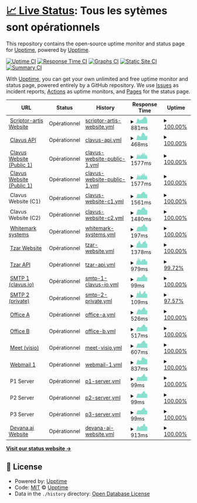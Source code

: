 # [📈 Live Status](https://status.scriptor-artis.fr): <!--live status--> **Tous les sytèmes sont opérationnels**

This repository contains the open-source uptime monitor and status page for [Upptime](https://upptime.js.org), powered by [Upptime](https://github.com/upptime/upptime).

[![Uptime CI](https://github.com/xonlly/status.scriptor-artis.fr/workflows/Uptime%20CI/badge.svg)](https://github.com/xonlly/status.scriptor-artis.fr/actions?query=workflow%3A%22Uptime+CI%22)
[![Response Time CI](https://github.com/xonlly/status.scriptor-artis.fr/workflows/Response%20Time%20CI/badge.svg)](https://github.com/xonlly/status.scriptor-artis.fr/actions?query=workflow%3A%22Response+Time+CI%22)
[![Graphs CI](https://github.com/xonlly/status.scriptor-artis.fr/workflows/Graphs%20CI/badge.svg)](https://github.com/xonlly/status.scriptor-artis.fr/actions?query=workflow%3A%22Graphs+CI%22)
[![Static Site CI](https://github.com/xonlly/status.scriptor-artis.fr/workflows/Static%20Site%20CI/badge.svg)](https://github.com/xonlly/status.scriptor-artis.fr/actions?query=workflow%3A%22Static+Site+CI%22)
[![Summary CI](https://github.com/xonlly/status.scriptor-artis.fr/workflows/Summary%20CI/badge.svg)](https://github.com/xonlly/status.scriptor-artis.fr/actions?query=workflow%3A%22Summary+CI%22)

With [Upptime](https://upptime.js.org), you can get your own unlimited and free uptime monitor and status page, powered entirely by a GitHub repository. We use [Issues](https://github.com/upptime/upptime/issues) as incident reports, [Actions](https://github.com/xonlly/status.scriptor-artis.fr/actions) as uptime monitors, and [Pages](https://status.scriptor-artis.fr) for the status page.

<!--start: status pages-->
<!-- This summary is generated by Upptime (https://github.com/upptime/upptime) -->
<!-- Do not edit this manually, your changes will be overwritten -->
<!-- prettier-ignore -->
| URL | Status | History | Response Time | Uptime |
| --- | ------ | ------- | ------------- | ------ |
| <img alt="" src="https://favicons.githubusercontent.com/www.scriptor-artis.com" height="13"> [Scriptor-artis Website](https://www.scriptor-artis.com) | Opérationnel | [scriptor-artis-website.yml](https://github.com/Scriptor-Group/status/commits/HEAD/history/scriptor-artis-website.yml) | <details><summary><img alt="Response time graph" src="./graphs/scriptor-artis-website/response-time-week.png" height="20"> 881ms</summary><br><a href="https://status.scriptor-artis.fr/history/scriptor-artis-website"><img alt="Response time 982" src="https://img.shields.io/endpoint?url=https%3A%2F%2Fraw.githubusercontent.com%2FScriptor-Group%2Fstatus%2FHEAD%2Fapi%2Fscriptor-artis-website%2Fresponse-time.json"></a><br><a href="https://status.scriptor-artis.fr/history/scriptor-artis-website"><img alt="24-hour response time 672" src="https://img.shields.io/endpoint?url=https%3A%2F%2Fraw.githubusercontent.com%2FScriptor-Group%2Fstatus%2FHEAD%2Fapi%2Fscriptor-artis-website%2Fresponse-time-day.json"></a><br><a href="https://status.scriptor-artis.fr/history/scriptor-artis-website"><img alt="7-day response time 881" src="https://img.shields.io/endpoint?url=https%3A%2F%2Fraw.githubusercontent.com%2FScriptor-Group%2Fstatus%2FHEAD%2Fapi%2Fscriptor-artis-website%2Fresponse-time-week.json"></a><br><a href="https://status.scriptor-artis.fr/history/scriptor-artis-website"><img alt="30-day response time 919" src="https://img.shields.io/endpoint?url=https%3A%2F%2Fraw.githubusercontent.com%2FScriptor-Group%2Fstatus%2FHEAD%2Fapi%2Fscriptor-artis-website%2Fresponse-time-month.json"></a><br><a href="https://status.scriptor-artis.fr/history/scriptor-artis-website"><img alt="1-year response time 982" src="https://img.shields.io/endpoint?url=https%3A%2F%2Fraw.githubusercontent.com%2FScriptor-Group%2Fstatus%2FHEAD%2Fapi%2Fscriptor-artis-website%2Fresponse-time-year.json"></a></details> | <details><summary><a href="https://status.scriptor-artis.fr/history/scriptor-artis-website">100.00%</a></summary><a href="https://status.scriptor-artis.fr/history/scriptor-artis-website"><img alt="All-time uptime 100.00%" src="https://img.shields.io/endpoint?url=https%3A%2F%2Fraw.githubusercontent.com%2FScriptor-Group%2Fstatus%2FHEAD%2Fapi%2Fscriptor-artis-website%2Fuptime.json"></a><br><a href="https://status.scriptor-artis.fr/history/scriptor-artis-website"><img alt="24-hour uptime 100.00%" src="https://img.shields.io/endpoint?url=https%3A%2F%2Fraw.githubusercontent.com%2FScriptor-Group%2Fstatus%2FHEAD%2Fapi%2Fscriptor-artis-website%2Fuptime-day.json"></a><br><a href="https://status.scriptor-artis.fr/history/scriptor-artis-website"><img alt="7-day uptime 100.00%" src="https://img.shields.io/endpoint?url=https%3A%2F%2Fraw.githubusercontent.com%2FScriptor-Group%2Fstatus%2FHEAD%2Fapi%2Fscriptor-artis-website%2Fuptime-week.json"></a><br><a href="https://status.scriptor-artis.fr/history/scriptor-artis-website"><img alt="30-day uptime 100.00%" src="https://img.shields.io/endpoint?url=https%3A%2F%2Fraw.githubusercontent.com%2FScriptor-Group%2Fstatus%2FHEAD%2Fapi%2Fscriptor-artis-website%2Fuptime-month.json"></a><br><a href="https://status.scriptor-artis.fr/history/scriptor-artis-website"><img alt="1-year uptime 100.00%" src="https://img.shields.io/endpoint?url=https%3A%2F%2Fraw.githubusercontent.com%2FScriptor-Group%2Fstatus%2FHEAD%2Fapi%2Fscriptor-artis-website%2Fuptime-year.json"></a></details>
| <img alt="" src="https://favicons.githubusercontent.com/api-v2.clavus.io" height="13"> [Clavus API](https://api-v2.clavus.io/health) | Opérationnel | [clavus-api.yml](https://github.com/Scriptor-Group/status/commits/HEAD/history/clavus-api.yml) | <details><summary><img alt="Response time graph" src="./graphs/clavus-api/response-time-week.png" height="20"> 468ms</summary><br><a href="https://status.scriptor-artis.fr/history/clavus-api"><img alt="Response time 503" src="https://img.shields.io/endpoint?url=https%3A%2F%2Fraw.githubusercontent.com%2FScriptor-Group%2Fstatus%2FHEAD%2Fapi%2Fclavus-api%2Fresponse-time.json"></a><br><a href="https://status.scriptor-artis.fr/history/clavus-api"><img alt="24-hour response time 440" src="https://img.shields.io/endpoint?url=https%3A%2F%2Fraw.githubusercontent.com%2FScriptor-Group%2Fstatus%2FHEAD%2Fapi%2Fclavus-api%2Fresponse-time-day.json"></a><br><a href="https://status.scriptor-artis.fr/history/clavus-api"><img alt="7-day response time 468" src="https://img.shields.io/endpoint?url=https%3A%2F%2Fraw.githubusercontent.com%2FScriptor-Group%2Fstatus%2FHEAD%2Fapi%2Fclavus-api%2Fresponse-time-week.json"></a><br><a href="https://status.scriptor-artis.fr/history/clavus-api"><img alt="30-day response time 529" src="https://img.shields.io/endpoint?url=https%3A%2F%2Fraw.githubusercontent.com%2FScriptor-Group%2Fstatus%2FHEAD%2Fapi%2Fclavus-api%2Fresponse-time-month.json"></a><br><a href="https://status.scriptor-artis.fr/history/clavus-api"><img alt="1-year response time 503" src="https://img.shields.io/endpoint?url=https%3A%2F%2Fraw.githubusercontent.com%2FScriptor-Group%2Fstatus%2FHEAD%2Fapi%2Fclavus-api%2Fresponse-time-year.json"></a></details> | <details><summary><a href="https://status.scriptor-artis.fr/history/clavus-api">100.00%</a></summary><a href="https://status.scriptor-artis.fr/history/clavus-api"><img alt="All-time uptime 100.00%" src="https://img.shields.io/endpoint?url=https%3A%2F%2Fraw.githubusercontent.com%2FScriptor-Group%2Fstatus%2FHEAD%2Fapi%2Fclavus-api%2Fuptime.json"></a><br><a href="https://status.scriptor-artis.fr/history/clavus-api"><img alt="24-hour uptime 100.00%" src="https://img.shields.io/endpoint?url=https%3A%2F%2Fraw.githubusercontent.com%2FScriptor-Group%2Fstatus%2FHEAD%2Fapi%2Fclavus-api%2Fuptime-day.json"></a><br><a href="https://status.scriptor-artis.fr/history/clavus-api"><img alt="7-day uptime 100.00%" src="https://img.shields.io/endpoint?url=https%3A%2F%2Fraw.githubusercontent.com%2FScriptor-Group%2Fstatus%2FHEAD%2Fapi%2Fclavus-api%2Fuptime-week.json"></a><br><a href="https://status.scriptor-artis.fr/history/clavus-api"><img alt="30-day uptime 100.00%" src="https://img.shields.io/endpoint?url=https%3A%2F%2Fraw.githubusercontent.com%2FScriptor-Group%2Fstatus%2FHEAD%2Fapi%2Fclavus-api%2Fuptime-month.json"></a><br><a href="https://status.scriptor-artis.fr/history/clavus-api"><img alt="1-year uptime 100.00%" src="https://img.shields.io/endpoint?url=https%3A%2F%2Fraw.githubusercontent.com%2FScriptor-Group%2Fstatus%2FHEAD%2Fapi%2Fclavus-api%2Fuptime-year.json"></a></details>
| <img alt="" src="https://favicons.githubusercontent.com/www.clavus.io" height="13"> [Clavus Website (Public 1)](https://www.clavus.io) | Opérationnel | [clavus-website-public-1.yml](https://github.com/Scriptor-Group/status/commits/HEAD/history/clavus-website-public-1.yml) | <details><summary><img alt="Response time graph" src="./graphs/clavus-website-public-1/response-time-week.png" height="20"> 1577ms</summary><br><a href="https://status.scriptor-artis.fr/history/clavus-website-public-1"><img alt="Response time 1716" src="https://img.shields.io/endpoint?url=https%3A%2F%2Fraw.githubusercontent.com%2FScriptor-Group%2Fstatus%2FHEAD%2Fapi%2Fclavus-website-public-1%2Fresponse-time.json"></a><br><a href="https://status.scriptor-artis.fr/history/clavus-website-public-1"><img alt="24-hour response time 1317" src="https://img.shields.io/endpoint?url=https%3A%2F%2Fraw.githubusercontent.com%2FScriptor-Group%2Fstatus%2FHEAD%2Fapi%2Fclavus-website-public-1%2Fresponse-time-day.json"></a><br><a href="https://status.scriptor-artis.fr/history/clavus-website-public-1"><img alt="7-day response time 1577" src="https://img.shields.io/endpoint?url=https%3A%2F%2Fraw.githubusercontent.com%2FScriptor-Group%2Fstatus%2FHEAD%2Fapi%2Fclavus-website-public-1%2Fresponse-time-week.json"></a><br><a href="https://status.scriptor-artis.fr/history/clavus-website-public-1"><img alt="30-day response time 1929" src="https://img.shields.io/endpoint?url=https%3A%2F%2Fraw.githubusercontent.com%2FScriptor-Group%2Fstatus%2FHEAD%2Fapi%2Fclavus-website-public-1%2Fresponse-time-month.json"></a><br><a href="https://status.scriptor-artis.fr/history/clavus-website-public-1"><img alt="1-year response time 1716" src="https://img.shields.io/endpoint?url=https%3A%2F%2Fraw.githubusercontent.com%2FScriptor-Group%2Fstatus%2FHEAD%2Fapi%2Fclavus-website-public-1%2Fresponse-time-year.json"></a></details> | <details><summary><a href="https://status.scriptor-artis.fr/history/clavus-website-public-1">100.00%</a></summary><a href="https://status.scriptor-artis.fr/history/clavus-website-public-1"><img alt="All-time uptime 91.69%" src="https://img.shields.io/endpoint?url=https%3A%2F%2Fraw.githubusercontent.com%2FScriptor-Group%2Fstatus%2FHEAD%2Fapi%2Fclavus-website-public-1%2Fuptime.json"></a><br><a href="https://status.scriptor-artis.fr/history/clavus-website-public-1"><img alt="24-hour uptime 100.00%" src="https://img.shields.io/endpoint?url=https%3A%2F%2Fraw.githubusercontent.com%2FScriptor-Group%2Fstatus%2FHEAD%2Fapi%2Fclavus-website-public-1%2Fuptime-day.json"></a><br><a href="https://status.scriptor-artis.fr/history/clavus-website-public-1"><img alt="7-day uptime 100.00%" src="https://img.shields.io/endpoint?url=https%3A%2F%2Fraw.githubusercontent.com%2FScriptor-Group%2Fstatus%2FHEAD%2Fapi%2Fclavus-website-public-1%2Fuptime-week.json"></a><br><a href="https://status.scriptor-artis.fr/history/clavus-website-public-1"><img alt="30-day uptime 72.23%" src="https://img.shields.io/endpoint?url=https%3A%2F%2Fraw.githubusercontent.com%2FScriptor-Group%2Fstatus%2FHEAD%2Fapi%2Fclavus-website-public-1%2Fuptime-month.json"></a><br><a href="https://status.scriptor-artis.fr/history/clavus-website-public-1"><img alt="1-year uptime 91.69%" src="https://img.shields.io/endpoint?url=https%3A%2F%2Fraw.githubusercontent.com%2FScriptor-Group%2Fstatus%2FHEAD%2Fapi%2Fclavus-website-public-1%2Fuptime-year.json"></a></details>
| <img alt="" src="https://favicons.githubusercontent.com/tzar.clavus.cloud" height="13"> [Clavus Website (Public 1)](https://tzar.clavus.cloud) | Opérationnel | [clavus-website-public-1.yml](https://github.com/Scriptor-Group/status/commits/HEAD/history/clavus-website-public-1.yml) | <details><summary><img alt="Response time graph" src="./graphs/clavus-website-public-1/response-time-week.png" height="20"> 1577ms</summary><br><a href="https://status.scriptor-artis.fr/history/clavus-website-public-1"><img alt="Response time 1716" src="https://img.shields.io/endpoint?url=https%3A%2F%2Fraw.githubusercontent.com%2FScriptor-Group%2Fstatus%2FHEAD%2Fapi%2Fclavus-website-public-1%2Fresponse-time.json"></a><br><a href="https://status.scriptor-artis.fr/history/clavus-website-public-1"><img alt="24-hour response time 1317" src="https://img.shields.io/endpoint?url=https%3A%2F%2Fraw.githubusercontent.com%2FScriptor-Group%2Fstatus%2FHEAD%2Fapi%2Fclavus-website-public-1%2Fresponse-time-day.json"></a><br><a href="https://status.scriptor-artis.fr/history/clavus-website-public-1"><img alt="7-day response time 1577" src="https://img.shields.io/endpoint?url=https%3A%2F%2Fraw.githubusercontent.com%2FScriptor-Group%2Fstatus%2FHEAD%2Fapi%2Fclavus-website-public-1%2Fresponse-time-week.json"></a><br><a href="https://status.scriptor-artis.fr/history/clavus-website-public-1"><img alt="30-day response time 1929" src="https://img.shields.io/endpoint?url=https%3A%2F%2Fraw.githubusercontent.com%2FScriptor-Group%2Fstatus%2FHEAD%2Fapi%2Fclavus-website-public-1%2Fresponse-time-month.json"></a><br><a href="https://status.scriptor-artis.fr/history/clavus-website-public-1"><img alt="1-year response time 1716" src="https://img.shields.io/endpoint?url=https%3A%2F%2Fraw.githubusercontent.com%2FScriptor-Group%2Fstatus%2FHEAD%2Fapi%2Fclavus-website-public-1%2Fresponse-time-year.json"></a></details> | <details><summary><a href="https://status.scriptor-artis.fr/history/clavus-website-public-1">100.00%</a></summary><a href="https://status.scriptor-artis.fr/history/clavus-website-public-1"><img alt="All-time uptime 91.69%" src="https://img.shields.io/endpoint?url=https%3A%2F%2Fraw.githubusercontent.com%2FScriptor-Group%2Fstatus%2FHEAD%2Fapi%2Fclavus-website-public-1%2Fuptime.json"></a><br><a href="https://status.scriptor-artis.fr/history/clavus-website-public-1"><img alt="24-hour uptime 100.00%" src="https://img.shields.io/endpoint?url=https%3A%2F%2Fraw.githubusercontent.com%2FScriptor-Group%2Fstatus%2FHEAD%2Fapi%2Fclavus-website-public-1%2Fuptime-day.json"></a><br><a href="https://status.scriptor-artis.fr/history/clavus-website-public-1"><img alt="7-day uptime 100.00%" src="https://img.shields.io/endpoint?url=https%3A%2F%2Fraw.githubusercontent.com%2FScriptor-Group%2Fstatus%2FHEAD%2Fapi%2Fclavus-website-public-1%2Fuptime-week.json"></a><br><a href="https://status.scriptor-artis.fr/history/clavus-website-public-1"><img alt="30-day uptime 72.23%" src="https://img.shields.io/endpoint?url=https%3A%2F%2Fraw.githubusercontent.com%2FScriptor-Group%2Fstatus%2FHEAD%2Fapi%2Fclavus-website-public-1%2Fuptime-month.json"></a><br><a href="https://status.scriptor-artis.fr/history/clavus-website-public-1"><img alt="1-year uptime 91.69%" src="https://img.shields.io/endpoint?url=https%3A%2F%2Fraw.githubusercontent.com%2FScriptor-Group%2Fstatus%2FHEAD%2Fapi%2Fclavus-website-public-1%2Fuptime-year.json"></a></details>
| <img alt="" src="https://favicons.githubusercontent.com/null" height="13"> Clavus Website (C1) | Opérationnel | [clavus-website-c1.yml](https://github.com/Scriptor-Group/status/commits/HEAD/history/clavus-website-c1.yml) | <details><summary><img alt="Response time graph" src="./graphs/clavus-website-c1/response-time-week.png" height="20"> 1561ms</summary><br><a href="https://status.scriptor-artis.fr/history/clavus-website-c1"><img alt="Response time 1593" src="https://img.shields.io/endpoint?url=https%3A%2F%2Fraw.githubusercontent.com%2FScriptor-Group%2Fstatus%2FHEAD%2Fapi%2Fclavus-website-c1%2Fresponse-time.json"></a><br><a href="https://status.scriptor-artis.fr/history/clavus-website-c1"><img alt="24-hour response time 1412" src="https://img.shields.io/endpoint?url=https%3A%2F%2Fraw.githubusercontent.com%2FScriptor-Group%2Fstatus%2FHEAD%2Fapi%2Fclavus-website-c1%2Fresponse-time-day.json"></a><br><a href="https://status.scriptor-artis.fr/history/clavus-website-c1"><img alt="7-day response time 1561" src="https://img.shields.io/endpoint?url=https%3A%2F%2Fraw.githubusercontent.com%2FScriptor-Group%2Fstatus%2FHEAD%2Fapi%2Fclavus-website-c1%2Fresponse-time-week.json"></a><br><a href="https://status.scriptor-artis.fr/history/clavus-website-c1"><img alt="30-day response time 1604" src="https://img.shields.io/endpoint?url=https%3A%2F%2Fraw.githubusercontent.com%2FScriptor-Group%2Fstatus%2FHEAD%2Fapi%2Fclavus-website-c1%2Fresponse-time-month.json"></a><br><a href="https://status.scriptor-artis.fr/history/clavus-website-c1"><img alt="1-year response time 1593" src="https://img.shields.io/endpoint?url=https%3A%2F%2Fraw.githubusercontent.com%2FScriptor-Group%2Fstatus%2FHEAD%2Fapi%2Fclavus-website-c1%2Fresponse-time-year.json"></a></details> | <details><summary><a href="https://status.scriptor-artis.fr/history/clavus-website-c1">100.00%</a></summary><a href="https://status.scriptor-artis.fr/history/clavus-website-c1"><img alt="All-time uptime 100.00%" src="https://img.shields.io/endpoint?url=https%3A%2F%2Fraw.githubusercontent.com%2FScriptor-Group%2Fstatus%2FHEAD%2Fapi%2Fclavus-website-c1%2Fuptime.json"></a><br><a href="https://status.scriptor-artis.fr/history/clavus-website-c1"><img alt="24-hour uptime 100.00%" src="https://img.shields.io/endpoint?url=https%3A%2F%2Fraw.githubusercontent.com%2FScriptor-Group%2Fstatus%2FHEAD%2Fapi%2Fclavus-website-c1%2Fuptime-day.json"></a><br><a href="https://status.scriptor-artis.fr/history/clavus-website-c1"><img alt="7-day uptime 100.00%" src="https://img.shields.io/endpoint?url=https%3A%2F%2Fraw.githubusercontent.com%2FScriptor-Group%2Fstatus%2FHEAD%2Fapi%2Fclavus-website-c1%2Fuptime-week.json"></a><br><a href="https://status.scriptor-artis.fr/history/clavus-website-c1"><img alt="30-day uptime 100.00%" src="https://img.shields.io/endpoint?url=https%3A%2F%2Fraw.githubusercontent.com%2FScriptor-Group%2Fstatus%2FHEAD%2Fapi%2Fclavus-website-c1%2Fuptime-month.json"></a><br><a href="https://status.scriptor-artis.fr/history/clavus-website-c1"><img alt="1-year uptime 100.00%" src="https://img.shields.io/endpoint?url=https%3A%2F%2Fraw.githubusercontent.com%2FScriptor-Group%2Fstatus%2FHEAD%2Fapi%2Fclavus-website-c1%2Fuptime-year.json"></a></details>
| <img alt="" src="https://favicons.githubusercontent.com/null" height="13"> Clavus Website (C2) | Opérationnel | [clavus-website-c2.yml](https://github.com/Scriptor-Group/status/commits/HEAD/history/clavus-website-c2.yml) | <details><summary><img alt="Response time graph" src="./graphs/clavus-website-c2/response-time-week.png" height="20"> 1480ms</summary><br><a href="https://status.scriptor-artis.fr/history/clavus-website-c2"><img alt="Response time 1594" src="https://img.shields.io/endpoint?url=https%3A%2F%2Fraw.githubusercontent.com%2FScriptor-Group%2Fstatus%2FHEAD%2Fapi%2Fclavus-website-c2%2Fresponse-time.json"></a><br><a href="https://status.scriptor-artis.fr/history/clavus-website-c2"><img alt="24-hour response time 1215" src="https://img.shields.io/endpoint?url=https%3A%2F%2Fraw.githubusercontent.com%2FScriptor-Group%2Fstatus%2FHEAD%2Fapi%2Fclavus-website-c2%2Fresponse-time-day.json"></a><br><a href="https://status.scriptor-artis.fr/history/clavus-website-c2"><img alt="7-day response time 1480" src="https://img.shields.io/endpoint?url=https%3A%2F%2Fraw.githubusercontent.com%2FScriptor-Group%2Fstatus%2FHEAD%2Fapi%2Fclavus-website-c2%2Fresponse-time-week.json"></a><br><a href="https://status.scriptor-artis.fr/history/clavus-website-c2"><img alt="30-day response time 1595" src="https://img.shields.io/endpoint?url=https%3A%2F%2Fraw.githubusercontent.com%2FScriptor-Group%2Fstatus%2FHEAD%2Fapi%2Fclavus-website-c2%2Fresponse-time-month.json"></a><br><a href="https://status.scriptor-artis.fr/history/clavus-website-c2"><img alt="1-year response time 1594" src="https://img.shields.io/endpoint?url=https%3A%2F%2Fraw.githubusercontent.com%2FScriptor-Group%2Fstatus%2FHEAD%2Fapi%2Fclavus-website-c2%2Fresponse-time-year.json"></a></details> | <details><summary><a href="https://status.scriptor-artis.fr/history/clavus-website-c2">100.00%</a></summary><a href="https://status.scriptor-artis.fr/history/clavus-website-c2"><img alt="All-time uptime 100.00%" src="https://img.shields.io/endpoint?url=https%3A%2F%2Fraw.githubusercontent.com%2FScriptor-Group%2Fstatus%2FHEAD%2Fapi%2Fclavus-website-c2%2Fuptime.json"></a><br><a href="https://status.scriptor-artis.fr/history/clavus-website-c2"><img alt="24-hour uptime 100.00%" src="https://img.shields.io/endpoint?url=https%3A%2F%2Fraw.githubusercontent.com%2FScriptor-Group%2Fstatus%2FHEAD%2Fapi%2Fclavus-website-c2%2Fuptime-day.json"></a><br><a href="https://status.scriptor-artis.fr/history/clavus-website-c2"><img alt="7-day uptime 100.00%" src="https://img.shields.io/endpoint?url=https%3A%2F%2Fraw.githubusercontent.com%2FScriptor-Group%2Fstatus%2FHEAD%2Fapi%2Fclavus-website-c2%2Fuptime-week.json"></a><br><a href="https://status.scriptor-artis.fr/history/clavus-website-c2"><img alt="30-day uptime 100.00%" src="https://img.shields.io/endpoint?url=https%3A%2F%2Fraw.githubusercontent.com%2FScriptor-Group%2Fstatus%2FHEAD%2Fapi%2Fclavus-website-c2%2Fuptime-month.json"></a><br><a href="https://status.scriptor-artis.fr/history/clavus-website-c2"><img alt="1-year uptime 100.00%" src="https://img.shields.io/endpoint?url=https%3A%2F%2Fraw.githubusercontent.com%2FScriptor-Group%2Fstatus%2FHEAD%2Fapi%2Fclavus-website-c2%2Fuptime-year.json"></a></details>
| <img alt="" src="https://favicons.githubusercontent.com/wm.clavus.io" height="13"> [Whitemark systems](http://wm.clavus.io/) | Opérationnel | [whitemark-systems.yml](https://github.com/Scriptor-Group/status/commits/HEAD/history/whitemark-systems.yml) | <details><summary><img alt="Response time graph" src="./graphs/whitemark-systems/response-time-week.png" height="20"> 197ms</summary><br><a href="https://status.scriptor-artis.fr/history/whitemark-systems"><img alt="Response time 219" src="https://img.shields.io/endpoint?url=https%3A%2F%2Fraw.githubusercontent.com%2FScriptor-Group%2Fstatus%2FHEAD%2Fapi%2Fwhitemark-systems%2Fresponse-time.json"></a><br><a href="https://status.scriptor-artis.fr/history/whitemark-systems"><img alt="24-hour response time 171" src="https://img.shields.io/endpoint?url=https%3A%2F%2Fraw.githubusercontent.com%2FScriptor-Group%2Fstatus%2FHEAD%2Fapi%2Fwhitemark-systems%2Fresponse-time-day.json"></a><br><a href="https://status.scriptor-artis.fr/history/whitemark-systems"><img alt="7-day response time 197" src="https://img.shields.io/endpoint?url=https%3A%2F%2Fraw.githubusercontent.com%2FScriptor-Group%2Fstatus%2FHEAD%2Fapi%2Fwhitemark-systems%2Fresponse-time-week.json"></a><br><a href="https://status.scriptor-artis.fr/history/whitemark-systems"><img alt="30-day response time 222" src="https://img.shields.io/endpoint?url=https%3A%2F%2Fraw.githubusercontent.com%2FScriptor-Group%2Fstatus%2FHEAD%2Fapi%2Fwhitemark-systems%2Fresponse-time-month.json"></a><br><a href="https://status.scriptor-artis.fr/history/whitemark-systems"><img alt="1-year response time 219" src="https://img.shields.io/endpoint?url=https%3A%2F%2Fraw.githubusercontent.com%2FScriptor-Group%2Fstatus%2FHEAD%2Fapi%2Fwhitemark-systems%2Fresponse-time-year.json"></a></details> | <details><summary><a href="https://status.scriptor-artis.fr/history/whitemark-systems">100.00%</a></summary><a href="https://status.scriptor-artis.fr/history/whitemark-systems"><img alt="All-time uptime 100.00%" src="https://img.shields.io/endpoint?url=https%3A%2F%2Fraw.githubusercontent.com%2FScriptor-Group%2Fstatus%2FHEAD%2Fapi%2Fwhitemark-systems%2Fuptime.json"></a><br><a href="https://status.scriptor-artis.fr/history/whitemark-systems"><img alt="24-hour uptime 100.00%" src="https://img.shields.io/endpoint?url=https%3A%2F%2Fraw.githubusercontent.com%2FScriptor-Group%2Fstatus%2FHEAD%2Fapi%2Fwhitemark-systems%2Fuptime-day.json"></a><br><a href="https://status.scriptor-artis.fr/history/whitemark-systems"><img alt="7-day uptime 100.00%" src="https://img.shields.io/endpoint?url=https%3A%2F%2Fraw.githubusercontent.com%2FScriptor-Group%2Fstatus%2FHEAD%2Fapi%2Fwhitemark-systems%2Fuptime-week.json"></a><br><a href="https://status.scriptor-artis.fr/history/whitemark-systems"><img alt="30-day uptime 100.00%" src="https://img.shields.io/endpoint?url=https%3A%2F%2Fraw.githubusercontent.com%2FScriptor-Group%2Fstatus%2FHEAD%2Fapi%2Fwhitemark-systems%2Fuptime-month.json"></a><br><a href="https://status.scriptor-artis.fr/history/whitemark-systems"><img alt="1-year uptime 100.00%" src="https://img.shields.io/endpoint?url=https%3A%2F%2Fraw.githubusercontent.com%2FScriptor-Group%2Fstatus%2FHEAD%2Fapi%2Fwhitemark-systems%2Fuptime-year.json"></a></details>
| <img alt="" src="https://favicons.githubusercontent.com/www.tzar.fr" height="13"> [Tzar Website](https://www.tzar.fr) | Opérationnel | [tzar-website.yml](https://github.com/Scriptor-Group/status/commits/HEAD/history/tzar-website.yml) | <details><summary><img alt="Response time graph" src="./graphs/tzar-website/response-time-week.png" height="20"> 1378ms</summary><br><a href="https://status.scriptor-artis.fr/history/tzar-website"><img alt="Response time 1349" src="https://img.shields.io/endpoint?url=https%3A%2F%2Fraw.githubusercontent.com%2FScriptor-Group%2Fstatus%2FHEAD%2Fapi%2Ftzar-website%2Fresponse-time.json"></a><br><a href="https://status.scriptor-artis.fr/history/tzar-website"><img alt="24-hour response time 1120" src="https://img.shields.io/endpoint?url=https%3A%2F%2Fraw.githubusercontent.com%2FScriptor-Group%2Fstatus%2FHEAD%2Fapi%2Ftzar-website%2Fresponse-time-day.json"></a><br><a href="https://status.scriptor-artis.fr/history/tzar-website"><img alt="7-day response time 1378" src="https://img.shields.io/endpoint?url=https%3A%2F%2Fraw.githubusercontent.com%2FScriptor-Group%2Fstatus%2FHEAD%2Fapi%2Ftzar-website%2Fresponse-time-week.json"></a><br><a href="https://status.scriptor-artis.fr/history/tzar-website"><img alt="30-day response time 1367" src="https://img.shields.io/endpoint?url=https%3A%2F%2Fraw.githubusercontent.com%2FScriptor-Group%2Fstatus%2FHEAD%2Fapi%2Ftzar-website%2Fresponse-time-month.json"></a><br><a href="https://status.scriptor-artis.fr/history/tzar-website"><img alt="1-year response time 1349" src="https://img.shields.io/endpoint?url=https%3A%2F%2Fraw.githubusercontent.com%2FScriptor-Group%2Fstatus%2FHEAD%2Fapi%2Ftzar-website%2Fresponse-time-year.json"></a></details> | <details><summary><a href="https://status.scriptor-artis.fr/history/tzar-website">100.00%</a></summary><a href="https://status.scriptor-artis.fr/history/tzar-website"><img alt="All-time uptime 99.95%" src="https://img.shields.io/endpoint?url=https%3A%2F%2Fraw.githubusercontent.com%2FScriptor-Group%2Fstatus%2FHEAD%2Fapi%2Ftzar-website%2Fuptime.json"></a><br><a href="https://status.scriptor-artis.fr/history/tzar-website"><img alt="24-hour uptime 100.00%" src="https://img.shields.io/endpoint?url=https%3A%2F%2Fraw.githubusercontent.com%2FScriptor-Group%2Fstatus%2FHEAD%2Fapi%2Ftzar-website%2Fuptime-day.json"></a><br><a href="https://status.scriptor-artis.fr/history/tzar-website"><img alt="7-day uptime 100.00%" src="https://img.shields.io/endpoint?url=https%3A%2F%2Fraw.githubusercontent.com%2FScriptor-Group%2Fstatus%2FHEAD%2Fapi%2Ftzar-website%2Fuptime-week.json"></a><br><a href="https://status.scriptor-artis.fr/history/tzar-website"><img alt="30-day uptime 100.00%" src="https://img.shields.io/endpoint?url=https%3A%2F%2Fraw.githubusercontent.com%2FScriptor-Group%2Fstatus%2FHEAD%2Fapi%2Ftzar-website%2Fuptime-month.json"></a><br><a href="https://status.scriptor-artis.fr/history/tzar-website"><img alt="1-year uptime 99.95%" src="https://img.shields.io/endpoint?url=https%3A%2F%2Fraw.githubusercontent.com%2FScriptor-Group%2Fstatus%2FHEAD%2Fapi%2Ftzar-website%2Fuptime-year.json"></a></details>
| <img alt="" src="https://favicons.githubusercontent.com/api.tzar.fr" height="13"> [Tzar API](https://api.tzar.fr/health) | Opérationnel | [tzar-api.yml](https://github.com/Scriptor-Group/status/commits/HEAD/history/tzar-api.yml) | <details><summary><img alt="Response time graph" src="./graphs/tzar-api/response-time-week.png" height="20"> 979ms</summary><br><a href="https://status.scriptor-artis.fr/history/tzar-api"><img alt="Response time 991" src="https://img.shields.io/endpoint?url=https%3A%2F%2Fraw.githubusercontent.com%2FScriptor-Group%2Fstatus%2FHEAD%2Fapi%2Ftzar-api%2Fresponse-time.json"></a><br><a href="https://status.scriptor-artis.fr/history/tzar-api"><img alt="24-hour response time 693" src="https://img.shields.io/endpoint?url=https%3A%2F%2Fraw.githubusercontent.com%2FScriptor-Group%2Fstatus%2FHEAD%2Fapi%2Ftzar-api%2Fresponse-time-day.json"></a><br><a href="https://status.scriptor-artis.fr/history/tzar-api"><img alt="7-day response time 979" src="https://img.shields.io/endpoint?url=https%3A%2F%2Fraw.githubusercontent.com%2FScriptor-Group%2Fstatus%2FHEAD%2Fapi%2Ftzar-api%2Fresponse-time-week.json"></a><br><a href="https://status.scriptor-artis.fr/history/tzar-api"><img alt="30-day response time 969" src="https://img.shields.io/endpoint?url=https%3A%2F%2Fraw.githubusercontent.com%2FScriptor-Group%2Fstatus%2FHEAD%2Fapi%2Ftzar-api%2Fresponse-time-month.json"></a><br><a href="https://status.scriptor-artis.fr/history/tzar-api"><img alt="1-year response time 991" src="https://img.shields.io/endpoint?url=https%3A%2F%2Fraw.githubusercontent.com%2FScriptor-Group%2Fstatus%2FHEAD%2Fapi%2Ftzar-api%2Fresponse-time-year.json"></a></details> | <details><summary><a href="https://status.scriptor-artis.fr/history/tzar-api">99.72%</a></summary><a href="https://status.scriptor-artis.fr/history/tzar-api"><img alt="All-time uptime 99.91%" src="https://img.shields.io/endpoint?url=https%3A%2F%2Fraw.githubusercontent.com%2FScriptor-Group%2Fstatus%2FHEAD%2Fapi%2Ftzar-api%2Fuptime.json"></a><br><a href="https://status.scriptor-artis.fr/history/tzar-api"><img alt="24-hour uptime 100.00%" src="https://img.shields.io/endpoint?url=https%3A%2F%2Fraw.githubusercontent.com%2FScriptor-Group%2Fstatus%2FHEAD%2Fapi%2Ftzar-api%2Fuptime-day.json"></a><br><a href="https://status.scriptor-artis.fr/history/tzar-api"><img alt="7-day uptime 99.72%" src="https://img.shields.io/endpoint?url=https%3A%2F%2Fraw.githubusercontent.com%2FScriptor-Group%2Fstatus%2FHEAD%2Fapi%2Ftzar-api%2Fuptime-week.json"></a><br><a href="https://status.scriptor-artis.fr/history/tzar-api"><img alt="30-day uptime 99.87%" src="https://img.shields.io/endpoint?url=https%3A%2F%2Fraw.githubusercontent.com%2FScriptor-Group%2Fstatus%2FHEAD%2Fapi%2Ftzar-api%2Fuptime-month.json"></a><br><a href="https://status.scriptor-artis.fr/history/tzar-api"><img alt="1-year uptime 99.91%" src="https://img.shields.io/endpoint?url=https%3A%2F%2Fraw.githubusercontent.com%2FScriptor-Group%2Fstatus%2FHEAD%2Fapi%2Ftzar-api%2Fuptime-year.json"></a></details>
| <img alt="" src="https://favicons.githubusercontent.com/null" height="13"> [SMTP 1 (clavus.io)](163.172.93.27) | Opérationnel | [smtp-1-clavus-io.yml](https://github.com/Scriptor-Group/status/commits/HEAD/history/smtp-1-clavus-io.yml) | <details><summary><img alt="Response time graph" src="./graphs/smtp-1-clavus-io/response-time-week.png" height="20"> 99ms</summary><br><a href="https://status.scriptor-artis.fr/history/smtp-1-clavus-io"><img alt="Response time 110" src="https://img.shields.io/endpoint?url=https%3A%2F%2Fraw.githubusercontent.com%2FScriptor-Group%2Fstatus%2FHEAD%2Fapi%2Fsmtp-1-clavus-io%2Fresponse-time.json"></a><br><a href="https://status.scriptor-artis.fr/history/smtp-1-clavus-io"><img alt="24-hour response time 85" src="https://img.shields.io/endpoint?url=https%3A%2F%2Fraw.githubusercontent.com%2FScriptor-Group%2Fstatus%2FHEAD%2Fapi%2Fsmtp-1-clavus-io%2Fresponse-time-day.json"></a><br><a href="https://status.scriptor-artis.fr/history/smtp-1-clavus-io"><img alt="7-day response time 99" src="https://img.shields.io/endpoint?url=https%3A%2F%2Fraw.githubusercontent.com%2FScriptor-Group%2Fstatus%2FHEAD%2Fapi%2Fsmtp-1-clavus-io%2Fresponse-time-week.json"></a><br><a href="https://status.scriptor-artis.fr/history/smtp-1-clavus-io"><img alt="30-day response time 113" src="https://img.shields.io/endpoint?url=https%3A%2F%2Fraw.githubusercontent.com%2FScriptor-Group%2Fstatus%2FHEAD%2Fapi%2Fsmtp-1-clavus-io%2Fresponse-time-month.json"></a><br><a href="https://status.scriptor-artis.fr/history/smtp-1-clavus-io"><img alt="1-year response time 110" src="https://img.shields.io/endpoint?url=https%3A%2F%2Fraw.githubusercontent.com%2FScriptor-Group%2Fstatus%2FHEAD%2Fapi%2Fsmtp-1-clavus-io%2Fresponse-time-year.json"></a></details> | <details><summary><a href="https://status.scriptor-artis.fr/history/smtp-1-clavus-io">100.00%</a></summary><a href="https://status.scriptor-artis.fr/history/smtp-1-clavus-io"><img alt="All-time uptime 99.70%" src="https://img.shields.io/endpoint?url=https%3A%2F%2Fraw.githubusercontent.com%2FScriptor-Group%2Fstatus%2FHEAD%2Fapi%2Fsmtp-1-clavus-io%2Fuptime.json"></a><br><a href="https://status.scriptor-artis.fr/history/smtp-1-clavus-io"><img alt="24-hour uptime 100.00%" src="https://img.shields.io/endpoint?url=https%3A%2F%2Fraw.githubusercontent.com%2FScriptor-Group%2Fstatus%2FHEAD%2Fapi%2Fsmtp-1-clavus-io%2Fuptime-day.json"></a><br><a href="https://status.scriptor-artis.fr/history/smtp-1-clavus-io"><img alt="7-day uptime 100.00%" src="https://img.shields.io/endpoint?url=https%3A%2F%2Fraw.githubusercontent.com%2FScriptor-Group%2Fstatus%2FHEAD%2Fapi%2Fsmtp-1-clavus-io%2Fuptime-week.json"></a><br><a href="https://status.scriptor-artis.fr/history/smtp-1-clavus-io"><img alt="30-day uptime 99.01%" src="https://img.shields.io/endpoint?url=https%3A%2F%2Fraw.githubusercontent.com%2FScriptor-Group%2Fstatus%2FHEAD%2Fapi%2Fsmtp-1-clavus-io%2Fuptime-month.json"></a><br><a href="https://status.scriptor-artis.fr/history/smtp-1-clavus-io"><img alt="1-year uptime 99.70%" src="https://img.shields.io/endpoint?url=https%3A%2F%2Fraw.githubusercontent.com%2FScriptor-Group%2Fstatus%2FHEAD%2Fapi%2Fsmtp-1-clavus-io%2Fuptime-year.json"></a></details>
| <img alt="" src="https://favicons.githubusercontent.com/null" height="13"> [SMTP 2 (private)](163.172.44.120) | Opérationnel | [smtp-2-private.yml](https://github.com/Scriptor-Group/status/commits/HEAD/history/smtp-2-private.yml) | <details><summary><img alt="Response time graph" src="./graphs/smtp-2-private/response-time-week.png" height="20"> 109ms</summary><br><a href="https://status.scriptor-artis.fr/history/smtp-2-private"><img alt="Response time 109" src="https://img.shields.io/endpoint?url=https%3A%2F%2Fraw.githubusercontent.com%2FScriptor-Group%2Fstatus%2FHEAD%2Fapi%2Fsmtp-2-private%2Fresponse-time.json"></a><br><a href="https://status.scriptor-artis.fr/history/smtp-2-private"><img alt="24-hour response time 108" src="https://img.shields.io/endpoint?url=https%3A%2F%2Fraw.githubusercontent.com%2FScriptor-Group%2Fstatus%2FHEAD%2Fapi%2Fsmtp-2-private%2Fresponse-time-day.json"></a><br><a href="https://status.scriptor-artis.fr/history/smtp-2-private"><img alt="7-day response time 109" src="https://img.shields.io/endpoint?url=https%3A%2F%2Fraw.githubusercontent.com%2FScriptor-Group%2Fstatus%2FHEAD%2Fapi%2Fsmtp-2-private%2Fresponse-time-week.json"></a><br><a href="https://status.scriptor-artis.fr/history/smtp-2-private"><img alt="30-day response time 112" src="https://img.shields.io/endpoint?url=https%3A%2F%2Fraw.githubusercontent.com%2FScriptor-Group%2Fstatus%2FHEAD%2Fapi%2Fsmtp-2-private%2Fresponse-time-month.json"></a><br><a href="https://status.scriptor-artis.fr/history/smtp-2-private"><img alt="1-year response time 109" src="https://img.shields.io/endpoint?url=https%3A%2F%2Fraw.githubusercontent.com%2FScriptor-Group%2Fstatus%2FHEAD%2Fapi%2Fsmtp-2-private%2Fresponse-time-year.json"></a></details> | <details><summary><a href="https://status.scriptor-artis.fr/history/smtp-2-private">97.57%</a></summary><a href="https://status.scriptor-artis.fr/history/smtp-2-private"><img alt="All-time uptime 99.78%" src="https://img.shields.io/endpoint?url=https%3A%2F%2Fraw.githubusercontent.com%2FScriptor-Group%2Fstatus%2FHEAD%2Fapi%2Fsmtp-2-private%2Fuptime.json"></a><br><a href="https://status.scriptor-artis.fr/history/smtp-2-private"><img alt="24-hour uptime 96.64%" src="https://img.shields.io/endpoint?url=https%3A%2F%2Fraw.githubusercontent.com%2FScriptor-Group%2Fstatus%2FHEAD%2Fapi%2Fsmtp-2-private%2Fuptime-day.json"></a><br><a href="https://status.scriptor-artis.fr/history/smtp-2-private"><img alt="7-day uptime 97.57%" src="https://img.shields.io/endpoint?url=https%3A%2F%2Fraw.githubusercontent.com%2FScriptor-Group%2Fstatus%2FHEAD%2Fapi%2Fsmtp-2-private%2Fuptime-week.json"></a><br><a href="https://status.scriptor-artis.fr/history/smtp-2-private"><img alt="30-day uptime 99.26%" src="https://img.shields.io/endpoint?url=https%3A%2F%2Fraw.githubusercontent.com%2FScriptor-Group%2Fstatus%2FHEAD%2Fapi%2Fsmtp-2-private%2Fuptime-month.json"></a><br><a href="https://status.scriptor-artis.fr/history/smtp-2-private"><img alt="1-year uptime 99.78%" src="https://img.shields.io/endpoint?url=https%3A%2F%2Fraw.githubusercontent.com%2FScriptor-Group%2Fstatus%2FHEAD%2Fapi%2Fsmtp-2-private%2Fuptime-year.json"></a></details>
| <img alt="" src="https://favicons.githubusercontent.com/office-a.clavus.io" height="13"> [Office A](https://office-a.clavus.io/welcome/) | Opérationnel | [office-a.yml](https://github.com/Scriptor-Group/status/commits/HEAD/history/office-a.yml) | <details><summary><img alt="Response time graph" src="./graphs/office-a/response-time-week.png" height="20"> 526ms</summary><br><a href="https://status.scriptor-artis.fr/history/office-a"><img alt="Response time 581" src="https://img.shields.io/endpoint?url=https%3A%2F%2Fraw.githubusercontent.com%2FScriptor-Group%2Fstatus%2FHEAD%2Fapi%2Foffice-a%2Fresponse-time.json"></a><br><a href="https://status.scriptor-artis.fr/history/office-a"><img alt="24-hour response time 422" src="https://img.shields.io/endpoint?url=https%3A%2F%2Fraw.githubusercontent.com%2FScriptor-Group%2Fstatus%2FHEAD%2Fapi%2Foffice-a%2Fresponse-time-day.json"></a><br><a href="https://status.scriptor-artis.fr/history/office-a"><img alt="7-day response time 526" src="https://img.shields.io/endpoint?url=https%3A%2F%2Fraw.githubusercontent.com%2FScriptor-Group%2Fstatus%2FHEAD%2Fapi%2Foffice-a%2Fresponse-time-week.json"></a><br><a href="https://status.scriptor-artis.fr/history/office-a"><img alt="30-day response time 582" src="https://img.shields.io/endpoint?url=https%3A%2F%2Fraw.githubusercontent.com%2FScriptor-Group%2Fstatus%2FHEAD%2Fapi%2Foffice-a%2Fresponse-time-month.json"></a><br><a href="https://status.scriptor-artis.fr/history/office-a"><img alt="1-year response time 581" src="https://img.shields.io/endpoint?url=https%3A%2F%2Fraw.githubusercontent.com%2FScriptor-Group%2Fstatus%2FHEAD%2Fapi%2Foffice-a%2Fresponse-time-year.json"></a></details> | <details><summary><a href="https://status.scriptor-artis.fr/history/office-a">100.00%</a></summary><a href="https://status.scriptor-artis.fr/history/office-a"><img alt="All-time uptime 100.00%" src="https://img.shields.io/endpoint?url=https%3A%2F%2Fraw.githubusercontent.com%2FScriptor-Group%2Fstatus%2FHEAD%2Fapi%2Foffice-a%2Fuptime.json"></a><br><a href="https://status.scriptor-artis.fr/history/office-a"><img alt="24-hour uptime 100.00%" src="https://img.shields.io/endpoint?url=https%3A%2F%2Fraw.githubusercontent.com%2FScriptor-Group%2Fstatus%2FHEAD%2Fapi%2Foffice-a%2Fuptime-day.json"></a><br><a href="https://status.scriptor-artis.fr/history/office-a"><img alt="7-day uptime 100.00%" src="https://img.shields.io/endpoint?url=https%3A%2F%2Fraw.githubusercontent.com%2FScriptor-Group%2Fstatus%2FHEAD%2Fapi%2Foffice-a%2Fuptime-week.json"></a><br><a href="https://status.scriptor-artis.fr/history/office-a"><img alt="30-day uptime 100.00%" src="https://img.shields.io/endpoint?url=https%3A%2F%2Fraw.githubusercontent.com%2FScriptor-Group%2Fstatus%2FHEAD%2Fapi%2Foffice-a%2Fuptime-month.json"></a><br><a href="https://status.scriptor-artis.fr/history/office-a"><img alt="1-year uptime 100.00%" src="https://img.shields.io/endpoint?url=https%3A%2F%2Fraw.githubusercontent.com%2FScriptor-Group%2Fstatus%2FHEAD%2Fapi%2Foffice-a%2Fuptime-year.json"></a></details>
| <img alt="" src="https://favicons.githubusercontent.com/office-b.clavus.io" height="13"> [Office B](https://office-b.clavus.io/welcome/) | Opérationnel | [office-b.yml](https://github.com/Scriptor-Group/status/commits/HEAD/history/office-b.yml) | <details><summary><img alt="Response time graph" src="./graphs/office-b/response-time-week.png" height="20"> 517ms</summary><br><a href="https://status.scriptor-artis.fr/history/office-b"><img alt="Response time 580" src="https://img.shields.io/endpoint?url=https%3A%2F%2Fraw.githubusercontent.com%2FScriptor-Group%2Fstatus%2FHEAD%2Fapi%2Foffice-b%2Fresponse-time.json"></a><br><a href="https://status.scriptor-artis.fr/history/office-b"><img alt="24-hour response time 459" src="https://img.shields.io/endpoint?url=https%3A%2F%2Fraw.githubusercontent.com%2FScriptor-Group%2Fstatus%2FHEAD%2Fapi%2Foffice-b%2Fresponse-time-day.json"></a><br><a href="https://status.scriptor-artis.fr/history/office-b"><img alt="7-day response time 517" src="https://img.shields.io/endpoint?url=https%3A%2F%2Fraw.githubusercontent.com%2FScriptor-Group%2Fstatus%2FHEAD%2Fapi%2Foffice-b%2Fresponse-time-week.json"></a><br><a href="https://status.scriptor-artis.fr/history/office-b"><img alt="30-day response time 588" src="https://img.shields.io/endpoint?url=https%3A%2F%2Fraw.githubusercontent.com%2FScriptor-Group%2Fstatus%2FHEAD%2Fapi%2Foffice-b%2Fresponse-time-month.json"></a><br><a href="https://status.scriptor-artis.fr/history/office-b"><img alt="1-year response time 580" src="https://img.shields.io/endpoint?url=https%3A%2F%2Fraw.githubusercontent.com%2FScriptor-Group%2Fstatus%2FHEAD%2Fapi%2Foffice-b%2Fresponse-time-year.json"></a></details> | <details><summary><a href="https://status.scriptor-artis.fr/history/office-b">100.00%</a></summary><a href="https://status.scriptor-artis.fr/history/office-b"><img alt="All-time uptime 99.48%" src="https://img.shields.io/endpoint?url=https%3A%2F%2Fraw.githubusercontent.com%2FScriptor-Group%2Fstatus%2FHEAD%2Fapi%2Foffice-b%2Fuptime.json"></a><br><a href="https://status.scriptor-artis.fr/history/office-b"><img alt="24-hour uptime 100.00%" src="https://img.shields.io/endpoint?url=https%3A%2F%2Fraw.githubusercontent.com%2FScriptor-Group%2Fstatus%2FHEAD%2Fapi%2Foffice-b%2Fuptime-day.json"></a><br><a href="https://status.scriptor-artis.fr/history/office-b"><img alt="7-day uptime 100.00%" src="https://img.shields.io/endpoint?url=https%3A%2F%2Fraw.githubusercontent.com%2FScriptor-Group%2Fstatus%2FHEAD%2Fapi%2Foffice-b%2Fuptime-week.json"></a><br><a href="https://status.scriptor-artis.fr/history/office-b"><img alt="30-day uptime 100.00%" src="https://img.shields.io/endpoint?url=https%3A%2F%2Fraw.githubusercontent.com%2FScriptor-Group%2Fstatus%2FHEAD%2Fapi%2Foffice-b%2Fuptime-month.json"></a><br><a href="https://status.scriptor-artis.fr/history/office-b"><img alt="1-year uptime 99.48%" src="https://img.shields.io/endpoint?url=https%3A%2F%2Fraw.githubusercontent.com%2FScriptor-Group%2Fstatus%2FHEAD%2Fapi%2Foffice-b%2Fuptime-year.json"></a></details>
| <img alt="" src="https://favicons.githubusercontent.com/meet.clavus.io" height="13"> [Meet (visio)](https://meet.clavus.io/) | Opérationnel | [meet-visio.yml](https://github.com/Scriptor-Group/status/commits/HEAD/history/meet-visio.yml) | <details><summary><img alt="Response time graph" src="./graphs/meet-visio/response-time-week.png" height="20"> 607ms</summary><br><a href="https://status.scriptor-artis.fr/history/meet-visio"><img alt="Response time 686" src="https://img.shields.io/endpoint?url=https%3A%2F%2Fraw.githubusercontent.com%2FScriptor-Group%2Fstatus%2FHEAD%2Fapi%2Fmeet-visio%2Fresponse-time.json"></a><br><a href="https://status.scriptor-artis.fr/history/meet-visio"><img alt="24-hour response time 507" src="https://img.shields.io/endpoint?url=https%3A%2F%2Fraw.githubusercontent.com%2FScriptor-Group%2Fstatus%2FHEAD%2Fapi%2Fmeet-visio%2Fresponse-time-day.json"></a><br><a href="https://status.scriptor-artis.fr/history/meet-visio"><img alt="7-day response time 607" src="https://img.shields.io/endpoint?url=https%3A%2F%2Fraw.githubusercontent.com%2FScriptor-Group%2Fstatus%2FHEAD%2Fapi%2Fmeet-visio%2Fresponse-time-week.json"></a><br><a href="https://status.scriptor-artis.fr/history/meet-visio"><img alt="30-day response time 695" src="https://img.shields.io/endpoint?url=https%3A%2F%2Fraw.githubusercontent.com%2FScriptor-Group%2Fstatus%2FHEAD%2Fapi%2Fmeet-visio%2Fresponse-time-month.json"></a><br><a href="https://status.scriptor-artis.fr/history/meet-visio"><img alt="1-year response time 686" src="https://img.shields.io/endpoint?url=https%3A%2F%2Fraw.githubusercontent.com%2FScriptor-Group%2Fstatus%2FHEAD%2Fapi%2Fmeet-visio%2Fresponse-time-year.json"></a></details> | <details><summary><a href="https://status.scriptor-artis.fr/history/meet-visio">100.00%</a></summary><a href="https://status.scriptor-artis.fr/history/meet-visio"><img alt="All-time uptime 100.00%" src="https://img.shields.io/endpoint?url=https%3A%2F%2Fraw.githubusercontent.com%2FScriptor-Group%2Fstatus%2FHEAD%2Fapi%2Fmeet-visio%2Fuptime.json"></a><br><a href="https://status.scriptor-artis.fr/history/meet-visio"><img alt="24-hour uptime 100.00%" src="https://img.shields.io/endpoint?url=https%3A%2F%2Fraw.githubusercontent.com%2FScriptor-Group%2Fstatus%2FHEAD%2Fapi%2Fmeet-visio%2Fuptime-day.json"></a><br><a href="https://status.scriptor-artis.fr/history/meet-visio"><img alt="7-day uptime 100.00%" src="https://img.shields.io/endpoint?url=https%3A%2F%2Fraw.githubusercontent.com%2FScriptor-Group%2Fstatus%2FHEAD%2Fapi%2Fmeet-visio%2Fuptime-week.json"></a><br><a href="https://status.scriptor-artis.fr/history/meet-visio"><img alt="30-day uptime 100.00%" src="https://img.shields.io/endpoint?url=https%3A%2F%2Fraw.githubusercontent.com%2FScriptor-Group%2Fstatus%2FHEAD%2Fapi%2Fmeet-visio%2Fuptime-month.json"></a><br><a href="https://status.scriptor-artis.fr/history/meet-visio"><img alt="1-year uptime 100.00%" src="https://img.shields.io/endpoint?url=https%3A%2F%2Fraw.githubusercontent.com%2FScriptor-Group%2Fstatus%2FHEAD%2Fapi%2Fmeet-visio%2Fuptime-year.json"></a></details>
| <img alt="" src="https://favicons.githubusercontent.com/webmail.clavus.io" height="13"> [Webmail 1](https://webmail.clavus.io) | Opérationnel | [webmail-1.yml](https://github.com/Scriptor-Group/status/commits/HEAD/history/webmail-1.yml) | <details><summary><img alt="Response time graph" src="./graphs/webmail-1/response-time-week.png" height="20"> 837ms</summary><br><a href="https://status.scriptor-artis.fr/history/webmail-1"><img alt="Response time 925" src="https://img.shields.io/endpoint?url=https%3A%2F%2Fraw.githubusercontent.com%2FScriptor-Group%2Fstatus%2FHEAD%2Fapi%2Fwebmail-1%2Fresponse-time.json"></a><br><a href="https://status.scriptor-artis.fr/history/webmail-1"><img alt="24-hour response time 819" src="https://img.shields.io/endpoint?url=https%3A%2F%2Fraw.githubusercontent.com%2FScriptor-Group%2Fstatus%2FHEAD%2Fapi%2Fwebmail-1%2Fresponse-time-day.json"></a><br><a href="https://status.scriptor-artis.fr/history/webmail-1"><img alt="7-day response time 837" src="https://img.shields.io/endpoint?url=https%3A%2F%2Fraw.githubusercontent.com%2FScriptor-Group%2Fstatus%2FHEAD%2Fapi%2Fwebmail-1%2Fresponse-time-week.json"></a><br><a href="https://status.scriptor-artis.fr/history/webmail-1"><img alt="30-day response time 906" src="https://img.shields.io/endpoint?url=https%3A%2F%2Fraw.githubusercontent.com%2FScriptor-Group%2Fstatus%2FHEAD%2Fapi%2Fwebmail-1%2Fresponse-time-month.json"></a><br><a href="https://status.scriptor-artis.fr/history/webmail-1"><img alt="1-year response time 925" src="https://img.shields.io/endpoint?url=https%3A%2F%2Fraw.githubusercontent.com%2FScriptor-Group%2Fstatus%2FHEAD%2Fapi%2Fwebmail-1%2Fresponse-time-year.json"></a></details> | <details><summary><a href="https://status.scriptor-artis.fr/history/webmail-1">100.00%</a></summary><a href="https://status.scriptor-artis.fr/history/webmail-1"><img alt="All-time uptime 99.62%" src="https://img.shields.io/endpoint?url=https%3A%2F%2Fraw.githubusercontent.com%2FScriptor-Group%2Fstatus%2FHEAD%2Fapi%2Fwebmail-1%2Fuptime.json"></a><br><a href="https://status.scriptor-artis.fr/history/webmail-1"><img alt="24-hour uptime 100.00%" src="https://img.shields.io/endpoint?url=https%3A%2F%2Fraw.githubusercontent.com%2FScriptor-Group%2Fstatus%2FHEAD%2Fapi%2Fwebmail-1%2Fuptime-day.json"></a><br><a href="https://status.scriptor-artis.fr/history/webmail-1"><img alt="7-day uptime 100.00%" src="https://img.shields.io/endpoint?url=https%3A%2F%2Fraw.githubusercontent.com%2FScriptor-Group%2Fstatus%2FHEAD%2Fapi%2Fwebmail-1%2Fuptime-week.json"></a><br><a href="https://status.scriptor-artis.fr/history/webmail-1"><img alt="30-day uptime 99.01%" src="https://img.shields.io/endpoint?url=https%3A%2F%2Fraw.githubusercontent.com%2FScriptor-Group%2Fstatus%2FHEAD%2Fapi%2Fwebmail-1%2Fuptime-month.json"></a><br><a href="https://status.scriptor-artis.fr/history/webmail-1"><img alt="1-year uptime 99.62%" src="https://img.shields.io/endpoint?url=https%3A%2F%2Fraw.githubusercontent.com%2FScriptor-Group%2Fstatus%2FHEAD%2Fapi%2Fwebmail-1%2Fuptime-year.json"></a></details>
| <img alt="" src="https://favicons.githubusercontent.com/null" height="13"> P1 Server | Opérationnel | [p1-server.yml](https://github.com/Scriptor-Group/status/commits/HEAD/history/p1-server.yml) | <details><summary><img alt="Response time graph" src="./graphs/p1-server/response-time-week.png" height="20"> 99ms</summary><br><a href="https://status.scriptor-artis.fr/history/p1-server"><img alt="Response time 109" src="https://img.shields.io/endpoint?url=https%3A%2F%2Fraw.githubusercontent.com%2FScriptor-Group%2Fstatus%2FHEAD%2Fapi%2Fp1-server%2Fresponse-time.json"></a><br><a href="https://status.scriptor-artis.fr/history/p1-server"><img alt="24-hour response time 85" src="https://img.shields.io/endpoint?url=https%3A%2F%2Fraw.githubusercontent.com%2FScriptor-Group%2Fstatus%2FHEAD%2Fapi%2Fp1-server%2Fresponse-time-day.json"></a><br><a href="https://status.scriptor-artis.fr/history/p1-server"><img alt="7-day response time 99" src="https://img.shields.io/endpoint?url=https%3A%2F%2Fraw.githubusercontent.com%2FScriptor-Group%2Fstatus%2FHEAD%2Fapi%2Fp1-server%2Fresponse-time-week.json"></a><br><a href="https://status.scriptor-artis.fr/history/p1-server"><img alt="30-day response time 110" src="https://img.shields.io/endpoint?url=https%3A%2F%2Fraw.githubusercontent.com%2FScriptor-Group%2Fstatus%2FHEAD%2Fapi%2Fp1-server%2Fresponse-time-month.json"></a><br><a href="https://status.scriptor-artis.fr/history/p1-server"><img alt="1-year response time 109" src="https://img.shields.io/endpoint?url=https%3A%2F%2Fraw.githubusercontent.com%2FScriptor-Group%2Fstatus%2FHEAD%2Fapi%2Fp1-server%2Fresponse-time-year.json"></a></details> | <details><summary><a href="https://status.scriptor-artis.fr/history/p1-server">100.00%</a></summary><a href="https://status.scriptor-artis.fr/history/p1-server"><img alt="All-time uptime 100.00%" src="https://img.shields.io/endpoint?url=https%3A%2F%2Fraw.githubusercontent.com%2FScriptor-Group%2Fstatus%2FHEAD%2Fapi%2Fp1-server%2Fuptime.json"></a><br><a href="https://status.scriptor-artis.fr/history/p1-server"><img alt="24-hour uptime 100.00%" src="https://img.shields.io/endpoint?url=https%3A%2F%2Fraw.githubusercontent.com%2FScriptor-Group%2Fstatus%2FHEAD%2Fapi%2Fp1-server%2Fuptime-day.json"></a><br><a href="https://status.scriptor-artis.fr/history/p1-server"><img alt="7-day uptime 100.00%" src="https://img.shields.io/endpoint?url=https%3A%2F%2Fraw.githubusercontent.com%2FScriptor-Group%2Fstatus%2FHEAD%2Fapi%2Fp1-server%2Fuptime-week.json"></a><br><a href="https://status.scriptor-artis.fr/history/p1-server"><img alt="30-day uptime 100.00%" src="https://img.shields.io/endpoint?url=https%3A%2F%2Fraw.githubusercontent.com%2FScriptor-Group%2Fstatus%2FHEAD%2Fapi%2Fp1-server%2Fuptime-month.json"></a><br><a href="https://status.scriptor-artis.fr/history/p1-server"><img alt="1-year uptime 100.00%" src="https://img.shields.io/endpoint?url=https%3A%2F%2Fraw.githubusercontent.com%2FScriptor-Group%2Fstatus%2FHEAD%2Fapi%2Fp1-server%2Fuptime-year.json"></a></details>
| <img alt="" src="https://favicons.githubusercontent.com/null" height="13"> P2 Server | Opérationnel | [p2-server.yml](https://github.com/Scriptor-Group/status/commits/HEAD/history/p2-server.yml) | <details><summary><img alt="Response time graph" src="./graphs/p2-server/response-time-week.png" height="20"> 99ms</summary><br><a href="https://status.scriptor-artis.fr/history/p2-server"><img alt="Response time 109" src="https://img.shields.io/endpoint?url=https%3A%2F%2Fraw.githubusercontent.com%2FScriptor-Group%2Fstatus%2FHEAD%2Fapi%2Fp2-server%2Fresponse-time.json"></a><br><a href="https://status.scriptor-artis.fr/history/p2-server"><img alt="24-hour response time 86" src="https://img.shields.io/endpoint?url=https%3A%2F%2Fraw.githubusercontent.com%2FScriptor-Group%2Fstatus%2FHEAD%2Fapi%2Fp2-server%2Fresponse-time-day.json"></a><br><a href="https://status.scriptor-artis.fr/history/p2-server"><img alt="7-day response time 99" src="https://img.shields.io/endpoint?url=https%3A%2F%2Fraw.githubusercontent.com%2FScriptor-Group%2Fstatus%2FHEAD%2Fapi%2Fp2-server%2Fresponse-time-week.json"></a><br><a href="https://status.scriptor-artis.fr/history/p2-server"><img alt="30-day response time 110" src="https://img.shields.io/endpoint?url=https%3A%2F%2Fraw.githubusercontent.com%2FScriptor-Group%2Fstatus%2FHEAD%2Fapi%2Fp2-server%2Fresponse-time-month.json"></a><br><a href="https://status.scriptor-artis.fr/history/p2-server"><img alt="1-year response time 109" src="https://img.shields.io/endpoint?url=https%3A%2F%2Fraw.githubusercontent.com%2FScriptor-Group%2Fstatus%2FHEAD%2Fapi%2Fp2-server%2Fresponse-time-year.json"></a></details> | <details><summary><a href="https://status.scriptor-artis.fr/history/p2-server">100.00%</a></summary><a href="https://status.scriptor-artis.fr/history/p2-server"><img alt="All-time uptime 100.00%" src="https://img.shields.io/endpoint?url=https%3A%2F%2Fraw.githubusercontent.com%2FScriptor-Group%2Fstatus%2FHEAD%2Fapi%2Fp2-server%2Fuptime.json"></a><br><a href="https://status.scriptor-artis.fr/history/p2-server"><img alt="24-hour uptime 100.00%" src="https://img.shields.io/endpoint?url=https%3A%2F%2Fraw.githubusercontent.com%2FScriptor-Group%2Fstatus%2FHEAD%2Fapi%2Fp2-server%2Fuptime-day.json"></a><br><a href="https://status.scriptor-artis.fr/history/p2-server"><img alt="7-day uptime 100.00%" src="https://img.shields.io/endpoint?url=https%3A%2F%2Fraw.githubusercontent.com%2FScriptor-Group%2Fstatus%2FHEAD%2Fapi%2Fp2-server%2Fuptime-week.json"></a><br><a href="https://status.scriptor-artis.fr/history/p2-server"><img alt="30-day uptime 100.00%" src="https://img.shields.io/endpoint?url=https%3A%2F%2Fraw.githubusercontent.com%2FScriptor-Group%2Fstatus%2FHEAD%2Fapi%2Fp2-server%2Fuptime-month.json"></a><br><a href="https://status.scriptor-artis.fr/history/p2-server"><img alt="1-year uptime 100.00%" src="https://img.shields.io/endpoint?url=https%3A%2F%2Fraw.githubusercontent.com%2FScriptor-Group%2Fstatus%2FHEAD%2Fapi%2Fp2-server%2Fuptime-year.json"></a></details>
| <img alt="" src="https://favicons.githubusercontent.com/null" height="13"> P3 Server | Opérationnel | [p3-server.yml](https://github.com/Scriptor-Group/status/commits/HEAD/history/p3-server.yml) | <details><summary><img alt="Response time graph" src="./graphs/p3-server/response-time-week.png" height="20"> 99ms</summary><br><a href="https://status.scriptor-artis.fr/history/p3-server"><img alt="Response time 109" src="https://img.shields.io/endpoint?url=https%3A%2F%2Fraw.githubusercontent.com%2FScriptor-Group%2Fstatus%2FHEAD%2Fapi%2Fp3-server%2Fresponse-time.json"></a><br><a href="https://status.scriptor-artis.fr/history/p3-server"><img alt="24-hour response time 85" src="https://img.shields.io/endpoint?url=https%3A%2F%2Fraw.githubusercontent.com%2FScriptor-Group%2Fstatus%2FHEAD%2Fapi%2Fp3-server%2Fresponse-time-day.json"></a><br><a href="https://status.scriptor-artis.fr/history/p3-server"><img alt="7-day response time 99" src="https://img.shields.io/endpoint?url=https%3A%2F%2Fraw.githubusercontent.com%2FScriptor-Group%2Fstatus%2FHEAD%2Fapi%2Fp3-server%2Fresponse-time-week.json"></a><br><a href="https://status.scriptor-artis.fr/history/p3-server"><img alt="30-day response time 110" src="https://img.shields.io/endpoint?url=https%3A%2F%2Fraw.githubusercontent.com%2FScriptor-Group%2Fstatus%2FHEAD%2Fapi%2Fp3-server%2Fresponse-time-month.json"></a><br><a href="https://status.scriptor-artis.fr/history/p3-server"><img alt="1-year response time 109" src="https://img.shields.io/endpoint?url=https%3A%2F%2Fraw.githubusercontent.com%2FScriptor-Group%2Fstatus%2FHEAD%2Fapi%2Fp3-server%2Fresponse-time-year.json"></a></details> | <details><summary><a href="https://status.scriptor-artis.fr/history/p3-server">100.00%</a></summary><a href="https://status.scriptor-artis.fr/history/p3-server"><img alt="All-time uptime 100.00%" src="https://img.shields.io/endpoint?url=https%3A%2F%2Fraw.githubusercontent.com%2FScriptor-Group%2Fstatus%2FHEAD%2Fapi%2Fp3-server%2Fuptime.json"></a><br><a href="https://status.scriptor-artis.fr/history/p3-server"><img alt="24-hour uptime 100.00%" src="https://img.shields.io/endpoint?url=https%3A%2F%2Fraw.githubusercontent.com%2FScriptor-Group%2Fstatus%2FHEAD%2Fapi%2Fp3-server%2Fuptime-day.json"></a><br><a href="https://status.scriptor-artis.fr/history/p3-server"><img alt="7-day uptime 100.00%" src="https://img.shields.io/endpoint?url=https%3A%2F%2Fraw.githubusercontent.com%2FScriptor-Group%2Fstatus%2FHEAD%2Fapi%2Fp3-server%2Fuptime-week.json"></a><br><a href="https://status.scriptor-artis.fr/history/p3-server"><img alt="30-day uptime 100.00%" src="https://img.shields.io/endpoint?url=https%3A%2F%2Fraw.githubusercontent.com%2FScriptor-Group%2Fstatus%2FHEAD%2Fapi%2Fp3-server%2Fuptime-month.json"></a><br><a href="https://status.scriptor-artis.fr/history/p3-server"><img alt="1-year uptime 100.00%" src="https://img.shields.io/endpoint?url=https%3A%2F%2Fraw.githubusercontent.com%2FScriptor-Group%2Fstatus%2FHEAD%2Fapi%2Fp3-server%2Fuptime-year.json"></a></details>
| <img alt="" src="https://favicons.githubusercontent.com/www.devana.ai" height="13"> [Devana.ai Website](https://www.devana.ai) | Opérationnel | [devana-ai-website.yml](https://github.com/Scriptor-Group/status/commits/HEAD/history/devana-ai-website.yml) | <details><summary><img alt="Response time graph" src="./graphs/devana-ai-website/response-time-week.png" height="20"> 913ms</summary><br><a href="https://status.scriptor-artis.fr/history/devana-ai-website"><img alt="Response time 982" src="https://img.shields.io/endpoint?url=https%3A%2F%2Fraw.githubusercontent.com%2FScriptor-Group%2Fstatus%2FHEAD%2Fapi%2Fdevana-ai-website%2Fresponse-time.json"></a><br><a href="https://status.scriptor-artis.fr/history/devana-ai-website"><img alt="24-hour response time 814" src="https://img.shields.io/endpoint?url=https%3A%2F%2Fraw.githubusercontent.com%2FScriptor-Group%2Fstatus%2FHEAD%2Fapi%2Fdevana-ai-website%2Fresponse-time-day.json"></a><br><a href="https://status.scriptor-artis.fr/history/devana-ai-website"><img alt="7-day response time 913" src="https://img.shields.io/endpoint?url=https%3A%2F%2Fraw.githubusercontent.com%2FScriptor-Group%2Fstatus%2FHEAD%2Fapi%2Fdevana-ai-website%2Fresponse-time-week.json"></a><br><a href="https://status.scriptor-artis.fr/history/devana-ai-website"><img alt="30-day response time 1022" src="https://img.shields.io/endpoint?url=https%3A%2F%2Fraw.githubusercontent.com%2FScriptor-Group%2Fstatus%2FHEAD%2Fapi%2Fdevana-ai-website%2Fresponse-time-month.json"></a><br><a href="https://status.scriptor-artis.fr/history/devana-ai-website"><img alt="1-year response time 982" src="https://img.shields.io/endpoint?url=https%3A%2F%2Fraw.githubusercontent.com%2FScriptor-Group%2Fstatus%2FHEAD%2Fapi%2Fdevana-ai-website%2Fresponse-time-year.json"></a></details> | <details><summary><a href="https://status.scriptor-artis.fr/history/devana-ai-website">100.00%</a></summary><a href="https://status.scriptor-artis.fr/history/devana-ai-website"><img alt="All-time uptime 100.00%" src="https://img.shields.io/endpoint?url=https%3A%2F%2Fraw.githubusercontent.com%2FScriptor-Group%2Fstatus%2FHEAD%2Fapi%2Fdevana-ai-website%2Fuptime.json"></a><br><a href="https://status.scriptor-artis.fr/history/devana-ai-website"><img alt="24-hour uptime 100.00%" src="https://img.shields.io/endpoint?url=https%3A%2F%2Fraw.githubusercontent.com%2FScriptor-Group%2Fstatus%2FHEAD%2Fapi%2Fdevana-ai-website%2Fuptime-day.json"></a><br><a href="https://status.scriptor-artis.fr/history/devana-ai-website"><img alt="7-day uptime 100.00%" src="https://img.shields.io/endpoint?url=https%3A%2F%2Fraw.githubusercontent.com%2FScriptor-Group%2Fstatus%2FHEAD%2Fapi%2Fdevana-ai-website%2Fuptime-week.json"></a><br><a href="https://status.scriptor-artis.fr/history/devana-ai-website"><img alt="30-day uptime 100.00%" src="https://img.shields.io/endpoint?url=https%3A%2F%2Fraw.githubusercontent.com%2FScriptor-Group%2Fstatus%2FHEAD%2Fapi%2Fdevana-ai-website%2Fuptime-month.json"></a><br><a href="https://status.scriptor-artis.fr/history/devana-ai-website"><img alt="1-year uptime 100.00%" src="https://img.shields.io/endpoint?url=https%3A%2F%2Fraw.githubusercontent.com%2FScriptor-Group%2Fstatus%2FHEAD%2Fapi%2Fdevana-ai-website%2Fuptime-year.json"></a></details>

<!--end: status pages-->

[**Visit our status website →**](https://status.scriptor-artis.fr)

## 📄 License

- Powered by: [Upptime](https://github.com/upptime/upptime)
- Code: [MIT](./LICENSE) © [Upptime](https://upptime.js.org)
- Data in the `./history` directory: [Open Database License](https://opendatacommons.org/licenses/odbl/1-0/)
